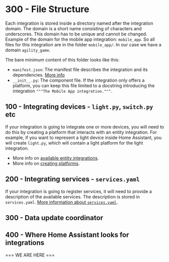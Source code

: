 # 300 - File Structure

Each integration is stored inside a directory named after the integration domain. The domain is a short name consisting of characters and underscores. This domain has to be unique and cannot be changed. Example of the domain for the mobile app integration: ```mobile_app```. So all files for this integration are in the folder ```mobile_app/```. In our case we have a domain ```agility_game```.

The bare minimum content of this folder looks like this:

- ```manifest.json```: The manifest file describes the integration and its dependencies. [More info](https://developers.home-assistant.io/docs/creating_integration_manifest)
- ```__init__.py```: The component file. If the integration only offers a platform, you can keep this file limited to a docstring introducing the integration ```"""The Mobile App integration."""```.

## 100 - Integrating devices - ```light.py```, ```switch.py``` etc

If your integration is going to integrate one or more devices, you will need to do this by creating a platform that interacts with an entity integration. For example, if you want to represent a light device inside Home Assistant, you will create ```light.py```, which will contain a light platform for the light integration.

- More info on [available entity integrations](https://developers.home-assistant.io/docs/core/entity).
- More info on [creating platforms](https://developers.home-assistant.io/docs/creating_platform_index).

## 200 - Integrating services - ```services.yaml```

If your integration is going to register services, it will need to provide a description of the available services. The description is stored in ```services.yaml```. [More information about ```services.yaml```](https://developers.home-assistant.io/docs/dev_101_services).

## 300 - Data update coordinator


## 400 - Where Home Assistant looks for integrations


=== WE ARE HERE ===
